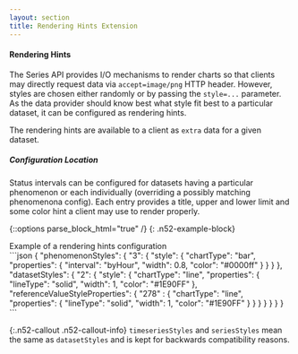 ```yaml
---
layout: section
title: Rendering Hints Extension
---
```


#### Rendering Hints

The Series API provides I/O mechanisms to render charts so that clients may directly request
data via `accept=image/png` HTTP header. However, styles are chosen either randomly or by 
passing the `style=...` parameter. As the data provider should know best what style fit best
to a particular dataset, it can be configured as rendering hints. 


The rendering hints are available to a client as `extra` data for a given dataset. 

##### Configuration Location

Status intervals can be configured for datasets having a particular phenomenon or each individually 
(overriding a possibly matching phenomenona config). Each entry provides a title, upper and lower
limit and some color hint a client may use to render properly.


{::options parse_block_html="true" /}
{: .n52-example-block}
<div>
<div class="n52-example-caption">
Example of a rendering hints configuration
</div>
```json
{
  "phenomenonStyles": {
    "3": {
      "style": {
        "chartType": "bar",
        "properties": {
          "interval": "byHour",
          "width": 0.8,
          "color": "#0000ff"
        }
      }
    }
  },
  "datasetStyles": {
    "2": {
      "style": {
        "chartType": "line",
        "properties": {
          "lineType": "solid",
          "width": 1,
          "color": "#1E90FF"
        },
        "referenceValueStyleProperties": {
          "278" : {
            "chartType": "line",
            "properties": {
              "lineType": "solid",
              "width": 1,
              "color": "#1E90FF"
            }
          }
        }
      }
    }
  }
}
```
</div>

{:.n52-callout .n52-callout-info}
`timeseriesStyles` and `seriesStyles` mean the same as `datasetStyles` and is kept 
for backwards compatibility reasons.